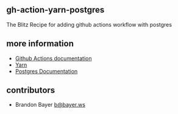 ## gh-action-yarn-postgres

The Blitz Recipe for adding github actions workflow with postgres

## more information

- [Github Actions documentation](https://docs.github.com/en/actions)
- [Yarn](https://yarnpkg.com/)
- [Postgres Documentation](https://www.postgresql.org/docs/)

## contributors

- Brandon Bayer <b@bayer.ws>
